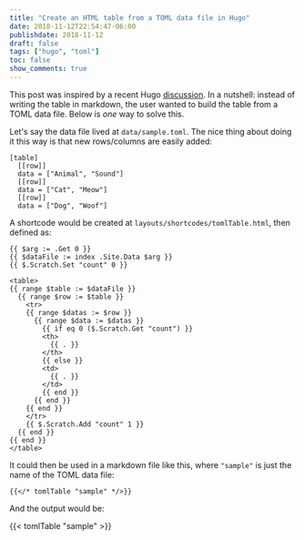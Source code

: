 ```yaml
---
title: "Create an HTML table from a TOML data file in Hugo"
date: 2018-11-12T22:54:47-06:00
publishdate: 2018-11-12
draft: false
tags: ["hugo", "toml"]
toc: false
show_comments: true
---
```


This post was inspired by a recent Hugo [discussion](https://discourse.gohugo.io/t/how-to-create-tables-more-simpler-without-markdown/15254). In a nutshell: instead of writing the table in markdown, the user wanted to build the table from a TOML data file. Below is _one_ way to solve this. 

Let's say the data file lived at `data/sample.toml`. The nice thing about doing it this way is that new rows/columns are easily added: 

```
[table]
  [[row]]
  data = ["Animal", "Sound"]
  [[row]]
  data = ["Cat", "Meow"]
  [[row]]
  data = ["Dog", "Woof"]
```

A shortcode would be created at `layouts/shortcodes/tomlTable.html`, then defined as:

```
{{ $arg := .Get 0 }}
{{ $dataFile := index .Site.Data $arg }}
{{ $.Scratch.Set "count" 0 }}

<table>
{{ range $table := $dataFile }}  
  {{ range $row := $table }}
    <tr>
    {{ range $datas := $row }}
      {{ range $data := $datas }}
        {{ if eq 0 ($.Scratch.Get "count") }}
        <th> 
          {{ . }}
        </th>
        {{ else }}
        <td> 
          {{ . }}
        </td>
        {{ end }}
      {{ end }}
    {{ end }}
    </tr>
    {{ $.Scratch.Add "count" 1 }}
  {{ end }}
{{ end }}
</table>
```

It could then be used in a markdown file like this, where `"sample"` is just the name of the TOML data file:

```
{{</* tomlTable "sample" */>}}
```

And the output would be:

{{< tomlTable "sample" >}}
